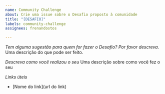 ```yaml
---
name: Community Challenge
about: Crie uma issue sobre o Desafio proposto à comunidade
title: "[DESAFIO]"
labels: community-challenge
assignees: frenandostos

---
```


*Tem alguma sugestão para quem for fazer o Desafio? Por favor descreva.*
Uma descrição do que pode ser feito.

*Descreva como você realizou o seu*
Uma descrição sobre como você fez o seu

*Links úteis*
- [Nome do link](url do link)
